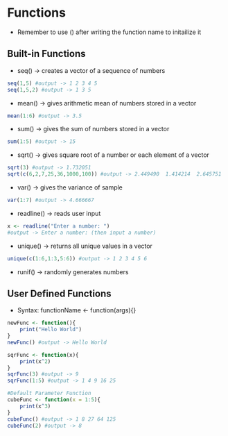 # Functions
- Remember to use () after writing the function name to initailize it
## Built-in Functions
- seq() -> creates a vector of a sequence of numbers
```r
seq(1,5) #output -> 1 2 3 4 5
seq(1,5,2) #output -> 1 3 5
```
- mean() -> gives arithmetic mean of numbers stored in a vector
```r
mean(1:6) #output -> 3.5
```
- sum() -> gives the sum of numbers stored in a vector
```r
sum(1:5) #output -> 15
```
- sqrt() -> gives square root of a number or each element of a vector
```r
sqrt(3) #output -> 1.732051
sqrt(c(6,2,7,25,36,1000,100)) #output -> 2.449490  1.414214  2.645751  5.000000  6.000000 31.622777 10.000000
```
- var() -> gives the variance of sample
```r
var(1:7) #output -> 4.666667
```
- readline() -> reads user input
```r
x <- readline("Enter a number: ")
#output -> Enter a number: (then input a number)
```
- unique() -> returns all unique values in a vector
```r
unique(c(1:6,1:3,5:6)) #output -> 1 2 3 4 5 6
```
- runif() -> randomly generates numbers

## User Defined Functions
- Syntax: functionName <- function(args){}
```r
newFunc <- function(){
    print("Hello World")
}
newFunc() #output -> Hello World

sqrFunc <- function(x){
    print(x^2)
}
sqrFunc(3) #output -> 9
sqrFunc(1:5) #output -> 1 4 9 16 25

#Default Parameter Function
cubeFunc <- function(x = 1:5){
    print(x^3)
}
cubeFunc() #output -> 1 8 27 64 125
cubeFunc(2) #output -> 8
```